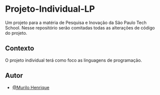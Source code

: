 # Projeto-Individual-LP

Um projeto para a matéria de Pesquisa e Inovação da São Paulo Tech School.
Nesse repositório serão comitadas todas as alterações de código do projeto.

## Contexto
O projeto individual terá como foco as linguagens de programação. 

## Autor
- [@Murilo Henrique](https://github.com/Murilo20H)
